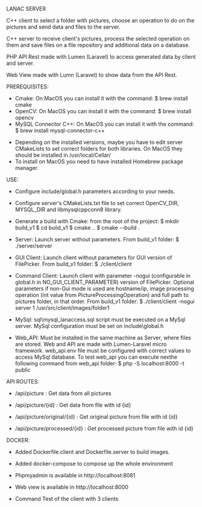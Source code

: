 LANAC SERVER

C++ client to select a folder with pictures, choose an operation to do on the pictures and send data and files to the server.

C++ server to receive client's pictures, process the selected operation on them and save files on a file repository and additional data on a database.

PHP API Rest made with Lumen (Laravel) to access generated data by client and server.

Web View made with Lumn (Laravel) to show data from the API Rest.

PREREQUISITES:
   - Cmake: On MacOS you can install it with the command:
         $ brew install cmake
   - OpenCV: On MacOS you can install it with the command: 
         $ brew install opencv
   - MySQL Connector C++: On MacOS you can install it with the command: 
         $ brew install mysql-connector-c++
   * Depending on the installed versions, maybe you have to edit server CMakeLists to set correct folders for both libraries. On MacOS they should be installed in /usr/local/Cellar/
   * To install on MacOS you need to have installed Homebrew package manager.
 
USE:
   - Configure include/global.h parameters according to your needs.

   - Configure server's CMakeLists.txt file to set correct OpenCV_DIR, MYSQL_DIR and libmysqlcppconn8 library.

   - Generate a build with Cmake: from the root of the project:
      $ mkdir build_v1
      $ cd build_v1
      $ cmake ..
      $ cmake --build .

   - Server: Launch server without parameters. From build_v1 folder:
      $ ./server/server

   - GUI Client: Launch client without parameters for GUI version of FilePicker. From build_v1 folder:
      $ ./client/client

   - Command Client: Launch client with parameter -nogui (configurable in global.h in NO_GUI_CLIENT_PARAMETER) version of FilePicker. Optional parameters if non-Gui mode is used are hostname/ip, image processing operation (int value from PictureProcessingOperation) and full path to pictures folder, in that order. From build_v1 folder:
      $ ./client/client -nogui server 1 /usr/src/client/images/folder1

   - MySql: sql\mysql_lanaccess.sql script must be executed on a MySql server. MySql configuration must be set on include\global.h

   - Web_API: Must be installed in the same machine as Server, where files are stored. Web and API are made with Lumen-Laravel micro framework. web_api\.env file must be configured with correct values to access MySql database. To test web_api you can execute nexthe following command from web_api folder:
      $ php -S localhost:8000 -t public

API ROUTES:
   - /api/picture : Get data from all pictures

   - /api/picture/{id} : Get data from file with id {id} 

   - /api/picture/original/{id} : Get original picture from file with id {id}

   - /api/picture/processed/{id} : Get processed picture from file with id {id}

DOCKER:

   - Added Dockerfile.client and Dockerfile.server to build images.

   - Added docker-compose to compose up the whole environment

   - Phpmyadmin is available in http://localhost:8081

   - Web view is available in http://localhost:8000

   - Command Test of the client with 3 clients
